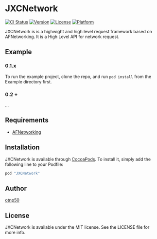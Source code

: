 # JXCNetwork

[![CI Status](https://travis-ci.org/JX-iOS-team/JXCNetwork.svg?branch=master)](https://travis-ci.org/JX-iOS-team/JXCNetwork)
[![Version](https://img.shields.io/cocoapods/v/JXCNetwork.svg?style=flat)](http://cocoapods.org/pods/JXCNetwork)
[![License](https://img.shields.io/cocoapods/l/JXCNetwork.svg?style=flat)](http://cocoapods.org/pods/JXCNetwork)
[![Platform](https://img.shields.io/cocoapods/p/JXCNetwork.svg?style=flat)](http://cocoapods.org/pods/JXCNetwork)



JXCNetwork is is a highwight and high level request framework based on AFNetworking. 
It is a High Level API for network request.

## Example
### 0.1.x
To run the example project, clone the repo, and run `pod install` from the Example directory first.
### 0.2 +
...

## Requirements

* [AFNetworking](https://github.com/AFNetworking/AFNetworking)

## Installation

JXCNetwork is available through [CocoaPods](http://cocoapods.org). To install
it, simply add the following line to your Podfile:

```ruby
pod "JXCNetwork"
```

## Author

[otnp50](otnp50@hotmail.com)

## License

JXCNetwork is available under the MIT license. See the LICENSE file for more info.

